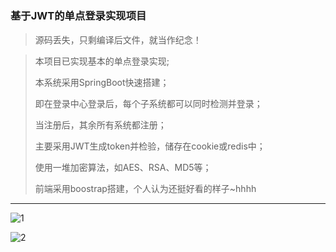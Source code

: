 # 
### 基于JWT的单点登录实现项目

> 源码丢失，只剩编译后文件，就当作纪念！

> 本项目已实现基本的单点登录实现;
>
> 本系统采用SpringBoot快速搭建；
>
> 即在登录中心登录后，每个子系统都可以同时检测并登录；
>
> 当注册后，其余所有系统都注册；
>
> 主要采用JWT生成token并检验，储存在cookie或redis中；
>
> 使用一堆加密算法，如AES、RSA、MD5等；
>
> 前端采用boostrap搭建，个人认为还挺好看的样子~hhhh

---

![1](http://github.com/athink8/Jwt_login/imgs/ssoLogin.png)

![2](http://github.com/athink8/Jwt_login/imgs/ssoLRegist.png)
